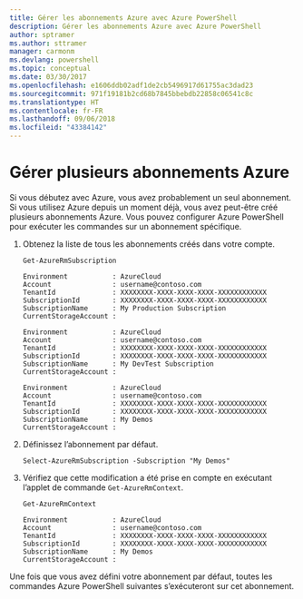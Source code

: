```yaml
---
title: Gérer les abonnements Azure avec Azure PowerShell
description: Gérer les abonnements Azure avec Azure PowerShell
author: sptramer
ms.author: sttramer
manager: carmonm
ms.devlang: powershell
ms.topic: conceptual
ms.date: 03/30/2017
ms.openlocfilehash: e1606ddb02adf1de2cb5496917d61755ac3dad23
ms.sourcegitcommit: 971f19181b2cd68b7845bbebdb22858c06541c8c
ms.translationtype: HT
ms.contentlocale: fr-FR
ms.lasthandoff: 09/06/2018
ms.locfileid: "43384142"
---
```

# <a name="manage-multiple-azure-subscriptions"></a>Gérer plusieurs abonnements Azure

Si vous débutez avec Azure, vous avez probablement un seul abonnement. Si vous utilisez Azure depuis un moment déjà, vous avez peut-être créé plusieurs abonnements Azure. Vous pouvez configurer Azure PowerShell pour exécuter les commandes sur un abonnement spécifique.

1. Obtenez la liste de tous les abonnements créés dans votre compte.

    ```azurepowershell-interactive
    Get-AzureRmSubscription
    ```

    ```output
    Environment           : AzureCloud
    Account               : username@contoso.com
    TenantId              : XXXXXXXX-XXXX-XXXX-XXXX-XXXXXXXXXXXX
    SubscriptionId        : XXXXXXXX-XXXX-XXXX-XXXX-XXXXXXXXXXXX
    SubscriptionName      : My Production Subscription
    CurrentStorageAccount :

    Environment           : AzureCloud
    Account               : username@contoso.com
    TenantId              : XXXXXXXX-XXXX-XXXX-XXXX-XXXXXXXXXXXX
    SubscriptionId        : XXXXXXXX-XXXX-XXXX-XXXX-XXXXXXXXXXXX
    SubscriptionName      : My DevTest Subscription
    CurrentStorageAccount :

    Environment           : AzureCloud
    Account               : username@contoso.com
    TenantId              : XXXXXXXX-XXXX-XXXX-XXXX-XXXXXXXXXXXX
    SubscriptionId        : XXXXXXXX-XXXX-XXXX-XXXX-XXXXXXXXXXXX
    SubscriptionName      : My Demos
    CurrentStorageAccount :
    ```

2. Définissez l’abonnement par défaut.

    ```azurepowershell-interactive
    Select-AzureRmSubscription -Subscription "My Demos"
    ```

3. Vérifiez que cette modification a été prise en compte en exécutant l’applet de commande `Get-AzureRmContext`.

    ```azurepowershell-interactive
    Get-AzureRmContext
    ```

    ```output
    Environment           : AzureCloud
    Account               : username@contoso.com
    TenantId              : XXXXXXXX-XXXX-XXXX-XXXX-XXXXXXXXXXXX
    SubscriptionId        : XXXXXXXX-XXXX-XXXX-XXXX-XXXXXXXXXXXX
    SubscriptionName      : My Demos
    CurrentStorageAccount :
    ```

Une fois que vous avez défini votre abonnement par défaut, toutes les commandes Azure PowerShell suivantes s’exécuteront sur cet abonnement.

